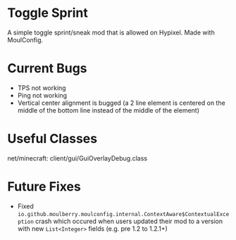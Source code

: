 # Toggle Sprint
A simple toggle sprint/sneak mod that is allowed on Hypixel. Made with MoulConfig.

# Current Bugs
- TPS not working
- Ping not working
- Vertical center alignment is bugged (a 2 line element is centered on the middle of the bottom line instead of the middle of the element)

# Useful Classes
net/minecraft:
client/gui/GuiOverlayDebug.class

# Future Fixes
- Fixed `io.github.moulberry.moulconfig.internal.ContextAware$ContextualException` crash which occured when users updated their mod to a version with new `List<Integer>` fields (e.g. pre 1.2 to 1.2.1+)